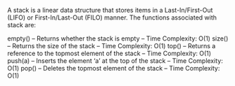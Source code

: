 A stack is a linear data structure that stores items in a Last-In/First-Out (LIFO) or First-In/Last-Out (FILO) manner.
The functions associated with stack are:

empty() – Returns whether the stack is empty – Time Complexity: O(1)
size() – Returns the size of the stack – Time Complexity: O(1)
top() – Returns a reference to the topmost element of the stack – Time Complexity: O(1)
push(a) – Inserts the element ‘a’ at the top of the stack – Time Complexity: O(1)
pop() – Deletes the topmost element of the stack – Time Complexity: O(1)
